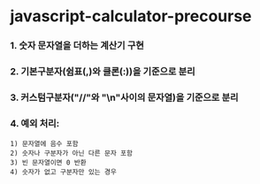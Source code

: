 # javascript-calculator-precourse

### 1. 숫자 문자열을 더하는 계산기 구현

### 2. 기본구분자(쉼표(,)와 클론(:))을 기준으로 분리

### 3. 커스텀구분자("//"와 "\n"사이의 문자열)을 기준으로 분리

### 4. 예외 처리:

    1) 문자열에 음수 포함
    2) 숫자나 구분자가 아닌 다른 문자 포함
    3) 빈 문자열이면 0 반환
    4) 숫자가 없고 구분자만 있는 경우
